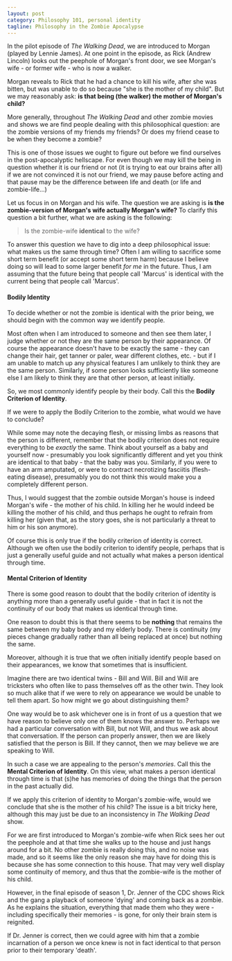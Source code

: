 ```yaml
---
layout: post
category: Philosophy 101, personal identity
tagline: Philosophy in the Zombie Apocalypse
---
```


In the pilot episode of *The Walking Dead*, we are introduced to Morgan (played by Lennie James). At one point in the episode, as Rick (Andrew Lincoln) looks out the peephole of Morgan's front door, we see Morgan's wife - or former wife - who is now a walker.

Morgan reveals to Rick that he had a chance to kill his wife, after she was bitten, but was unable to do so because "she is the mother of my child". But we may reasonably ask: **is that being (the walker) the mother of Morgan's child?**

More generally, throughout *The Walking Dead* and other zombie movies and shows we are find people dealing with this philosophical question: are the zombie versions of my friends my friends? Or does my friend cease to be when they become a zombie?

This is one of those issues we ought to figure out before we find ourselves in the post-apocalyptic hellscape. For even though we may kill the being in question whether it is our friend or not (it is trying to eat our brains after all) if we are not convinced it is not our friend, we may pause before acting and that pause may be the difference between life and death (or life and zombie-life...)

Let us focus in on Morgan and his wife. The question we are asking is **is the zombie-version of Morgan's wife actually Morgan's wife?** To clarify this question a bit further, what we are asking is the following:

> Is the zombie-wife **identical** to the wife?

To answer this question we have to dig into a deep philosophical issue: what makes us the same through time? Often I am willing to sacrifice some short term benefit (or accept some short term harm) because I believe doing so will lead to some larger benefit *for me* in the future. Thus, I am assuming that the future being that people call 'Marcus' is identical with the current being that people call 'Marcus'.

#### Bodily Identity ####
To decide whether or not the zombie is identical with the prior being, we should begin with the common way we identify people.

Most often when I am introduced to someone and then see them later, I judge whether or not they are the same person by their appearance. Of course the appearance doesn't have to be exactly the same - they can change their hair, get tanner or paler, wear different clothes, etc. - but if I am unable to match up any physical features I am unlikely to think they are the same person. Similarly, if some person looks sufficiently like someone else I am likely to think they are that other person, at least initially.

So, we most commonly identify people by their body. Call this the **Bodily Criterion of Identity**.

If we were to apply the Bodily Criterion to the zombie, what would we have to conclude? 

While some may note the decaying flesh, or missing limbs as reasons that the person is different, remember that the bodily criterion does not require everything to be *exactly* the same. Think about yourself as a baby and yourself now - presumably you look significantly different and yet you think are identical to that baby - that the baby was you. Similarly, if you were to have an arm amputated, or were to contract necrotizing fasciitis (flesh-eating disease), presumably you do not think this would make you a completely different person.

Thus, I would suggest that the zombie outside Morgan's house is indeed Morgan's wife - the mother of his child. In killing her he would indeed be killing the mother of his child, and thus perhaps he ought to refrain from killing her (given that, as the story goes, she is not particularly a threat to him or his son anymore).

Of course this is only true if the bodily criterion of identity is correct. Although we often use the bodily criterion to identify people, perhaps that is just a generally useful guide and not actually what makes a person identical through time.

#### Mental Criterion of Identity ####
There is some good reason to doubt that the bodily criterion of identity is anything more than a generally useful guide - that in fact it is not the continuity of our body that makes us identical through time.

One reason to doubt this is that there seems to be **nothing** that remains the same between my baby body and my elderly body. There is continuity (my pieces change gradually rather than all being replaced at once) but nothing the same.

Moreover, although it is true that we often initially identify people based on their appearances, we know that sometimes that is insufficient.

Imagine there are two identical twins - Bill and Will. Bill and Will are tricksters who often like to pass themselves off as the other twin. They look so much alike that if we were to rely on appearance we would be unable to tell them apart. So how might we go about distinguishing them?

One way would be to ask whichever one is in front of us a question that we have reason to believe only one of them knows the answer to. Perhaps we had a particular conversation with Bill, but not Will, and thus we ask about that conversation. If the person can properly answer, then we are likely satisfied that the person is Bill. If they cannot, then we may believe we are speaking to Will.

In such a case we are appealing to the person's *memories*. Call this the **Mental Criterion of Identity**. On this view, what makes a person identical through time is that (s)he has memories of doing the things that the person in the past actually did.

If we apply this criterion of identity to Morgan's zombie-wife, would we conclude that she is the mother of his child? The issue is a bit tricky here, although this may just be due to an inconsistency in *The Walking Dead* show.

For we are first introduced to Morgan's zombie-wife when Rick sees her out the peephole and at that time she walks up to the house and just hangs around for a bit. No other zombie is really doing this, and no noise was made, and so it seems like the only reason she may have for doing this is because she has some connection to this house. That may very well display some continuity of memory, and thus that the zombie-wife is the mother of his child.

However, in the final episode of season 1, Dr. Jenner of the CDC shows Rick and the gang a playback of someone 'dying' and coming back as a zombie. As he explains the situation, everything that made them who they were - including specifically their memories - is gone, for only their brain stem is reignited.

If Dr. Jenner is correct, then we could agree with him that a zombie incarnation of a person we once knew is not in fact identical to that person prior to their temporary 'death'.